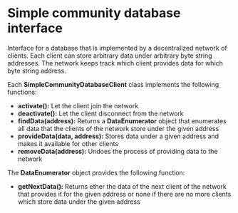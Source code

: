 # Simple community database interface

Interface for a database that is implemented by a decentralized network of clients. Each client can store arbitrary data under arbitrary byte string addresses. The network keeps track which client provides data for which byte string address.

Each **SimpleCommunityDatabaseClient** class implements the following functions:

* **activate():** Let the client join the network
* **deactivate():** Let the client disconnect from the network
* **findData(address):** Returns a **DataEnumerator** object that enumerates all data that the clients of the network store under the given address
* **provideData(data, address):** Stores data under a given address and makes it available for other clients
* **removeData(address):** Undoes the process of providing data to the network

The **DataEnumerator** object provides the following function:

* **getNextData():** Returns ether the data of the next client of the network that provides it for the given address or none if there are no more clients which store data under the given address
